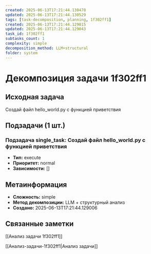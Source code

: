 ```yaml
---
created: 2025-06-13T17:21:44.130478
updated: 2025-06-13T17:21:44.130529
tags: [task-decomposition, planning, 1f302ff1]
created: 2025-06-13T17:21:44.129015
updated: 2025-06-13T17:21:44.129043
task_id: 1f302ff1
subtasks_count: 1
complexity: simple
decomposition_method: LLM+structural
folder: system
---
```


# Декомпозиция задачи 1f302ff1

## Исходная задача
Создай файл hello_world.py с функцией приветствия

## Подзадачи (1 шт.)

### Подзадача single_task: Создай файл hello_world.py с функцией приветствия
- **Тип:** execute
- **Приоритет:** normal
- **Зависимости:** []


## Метаинформация
- **Сложность:** simple
- **Метод декомпозиции:** LLM + структурный анализ
- **Создано:** 2025-06-13T17:21:44.129006

## Связанные заметки
[[Анализ задачи 1f302ff1]]

[[Анализ-задачи-1f302ff1|Анализ задачи]]